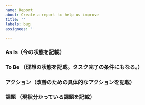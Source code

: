 ```yaml
---
name: Report
about: Create a report to help us improve
title: ''
labels: bug
assignees: ''

---
```


### As Is（今の状態を記載）

### To Be （理想の状態を記載。タスク完了の条件にもなる。）

### アクション（改善のための具体的なアクションを記載）

### 課題 （現状分かっている課題を記載）
